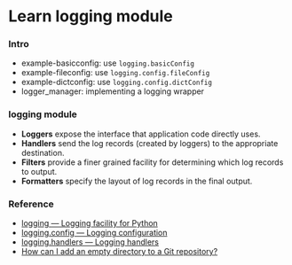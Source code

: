 # Learn logging module

### Intro
- example-basicconfig: use `logging.basicConfig`
- example-fileconfig: use `logging.config.fileConfig`
- example-dictconfig: use `logging.config.dictConfig`
- logger_manager: implementing a logging wrapper


### logging module
- **Loggers** expose the interface that application code directly uses.
- **Handlers** send the log records (created by loggers) to the appropriate destination.
- **Filters** provide a finer grained facility for determining which log records to output.
- **Formatters** specify the layout of log records in the final output.


### Reference
- [logging — Logging facility for Python](https://docs.python.org/3/library/logging.html)
- [logging.config — Logging configuration](https://docs.python.org/3/library/logging.config.html)
- [logging.handlers — Logging handlers](https://docs.python.org/3/library/logging.handlers.html)
- [How can I add an empty directory to a Git repository?](http://stackoverflow.com/questions/115983/how-can-i-add-an-empty-directory-to-a-git-repository)